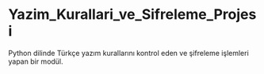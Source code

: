 # Yazim_Kurallari_ve_Sifreleme_Projesi
Python dilinde Türkçe yazım kurallarını kontrol eden ve şifreleme işlemleri yapan bir modül.

